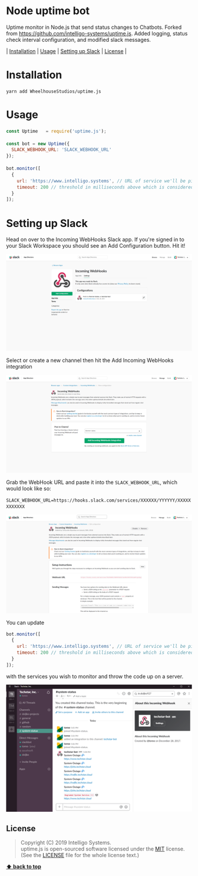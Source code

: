 # Node uptime bot

Uptime monitor in Node.js that send status changes to Chatbots.  Forked from https://github.com/intelligo-systems/uptime.js.  Added logging, status check interval configuration, and modified slack messages.


| [Installation][] | [Usage][] | [Setting up Slack][] | [License][] |

# Installation

```
yarn add WheelhouseStudios/uptime.js
```

# Usage

```js
const Uptime   = require('uptime.js');

const bot = new Uptime({
  SLACK_WEBHOOK_URL: 'SLACK_WEBHOOK_URL'
});

bot.monitor([
  {
    url: 'https://www.intelligo.systems', // URL of service we'll be pining
    timeout: 200 // threshold in milliseconds above which is considered degraded performance
  }
]);

```

# Setting up Slack

Head on over to the Incoming WebHooks Slack app. If you're signed in to your Slack Workspace you should see an Add Configuration button. Hit it!

![screenshot](https://raw.githubusercontent.com/WheelhouseStudios/uptime.js/master/.github/image1.png)

Select or create a new channel then hit the Add Incoming WebHooks integration

![screenshot](https://raw.githubusercontent.com/WheelhouseStudios/uptime.js/master/.github/image2.png)

Grab the WebHook URL and paste it into the `SLACK_WEBHOOK_URL`, which would look like so:

`SLACK_WEBHOOK_URL=https://hooks.slack.com/services/XXXXXX/YYYYYY/XXXXXXXXXXXX`

![screenshot](https://raw.githubusercontent.com/WheelhouseStudios/uptime.js/master/.github/image3.png)

You can update 

```js
bot.monitor([
  {
    url: 'https://www.intelligo.systems', // URL of service we'll be pining
    timeout: 200 // threshold in milliseconds above which is considered degraded performance
  }
]);
``` 
with the services you wish to monitor and throw the code up on a server.

![screenshot](https://raw.githubusercontent.com/WheelhouseStudios/uptime.js/master/.github/image4.png)

## License

> Copyright (C) 2019 Intelligo Systems.  
> uptime.js is open-sourced software licensed under the [MIT](https://opensource.org/licenses/MIT) license.  
> (See the [LICENSE](https://github.com/WheelhouseStudios/uptime.js/blob/master/LICENSE) file for the whole license text.)

**[⬆ back to top](#node-uptime-bot)**

[Installation]:#installation
[Usage]:#usage
[Setting up Slack]:#setting-up-slack
[Contributors]:#contributors
[License]:#license

